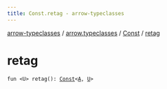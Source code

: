```yaml
---
title: Const.retag - arrow-typeclasses
---
```


[arrow-typeclasses](../../index.html) / [arrow.typeclasses](../index.html) / [Const](index.html) / [retag](./retag.html)

# retag

`fun <U> retag(): `[`Const`](index.html)`<`[`A`](index.html#A)`, `[`U`](retag.html#U)`>`